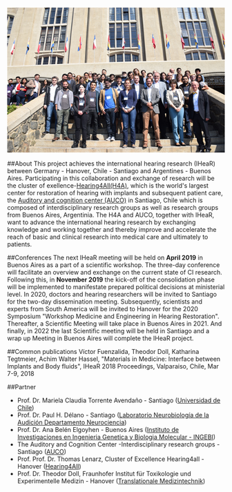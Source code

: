 

![meetingphoto](ihearmeeting.png)

##About
This project achieves the international hearing research (IHeaR) between Germany - Hanover, Chile - Santiago and Argentines - Buenos Aires. Participating in this collaboration and exchange of research will be the cluster of exellence-[Hearing4All(H4A)](http://hearing4all.eu/EN/), which is the world's largest center for restoration of hearing with implants and subsequent patient care, the [Auditory and cognition center (AUCO)](http://www.auco.cl/) in Santiago, Chile which is composed of interdisciplinary research groups as well as research groups from Buenos Aires, Argentinia. The H4A and AUCO, together with IHeaR, want to advance the international hearing research by exchanging knowledge and working together and thereby improve and accelerate the reach of basic and clinical research into medical care and ultimately to patients.  


##Conferences
The next IHeaR meeting will be held on **April 2019** in Buenos Aires as a part of a scientific workshop. The three-day conference will facilitate an overview and exchange on the current state of CI research. Following this, in **November 2019** the kick-off of the consolidation phase will be implemented to manifestate prepared political decisions at ministerial level. In 2020, doctors and hearing researchers will be invited to Santiago for the two-day dissemination meeting. Subsequently, scientists and experts from South America will be invited to Hanover for the 2020 Symposium "Workshop Medicine and Engineering in Hearing Restoration". Thereafter,  a Scientific Meeting will take place in Buenos Aires in 2021. And finally, in 2022 the last Scientific meeting will be held in Santiago and a wrap up Meeting in Buenos Aires will complete the IHeaR project.

##Common publications
Víctor Fuenzalida, Theodor Doll, Katharina Tegtmeier, Achim Walter Hassel, "Materials in Medicine: Interface between Implants and Body fluids", IHeaR 2018 Proceedings, Valparaiso, Chile, Mar 7-9, 2018


##Partner
* Prof. Dr. Mariela Claudia Torrente Avendaño - Santiago ([Universidad de Chile](http://www.uchile.cl/))
* Prof. Dr. Paul H. Délano - Santiago ([Laboratorio Neurobiología de la Audición Departamento Neurociencia](http://www.audicion.cl/))
* Prof. Dr. Ana Belén Elgoyhen - Buenos Aires ([Instituto de Investigaciones en Ingenieria Genetica y Biologia Molecular - INGEBI](http://ingebi-conicet.gov.ar/es_fisiologia-y-genetica-de-la-audicion/))
* The Auditory and Cognition Center -Interdisciplinary research groups - Santiago ([AUCO](http://www.auco.cl/))
* Prof. Prof. Dr. Thomas Lenarz, Cluster of Excellence Hearing4all - Hanover ([Hearing4All](http://hearing4all.eu/EN/))
* Prof. Dr. Theodor Doll, Fraunhofer Institut für Toxikologie und Experimentelle Medizin - Hanover 
([Translationale Medizintechnik](https://www.item.fraunhofer.de/de/angebot/medizintechnik.html/)) 

